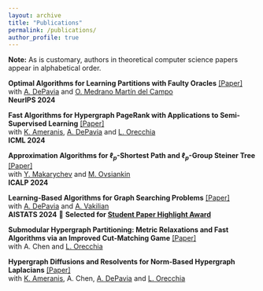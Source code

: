 ```yaml
---
layout: archive
title: "Publications"
permalink: /publications/
author_profile: true
---
```


**Note:** As is customary, authors in theoretical computer science papers appear in alphabetical order.

**Optimal Algorithms for Learning Partitions with Faulty Oracles** [[Paper]](https://openreview.net/attachment?id=ygDl8q02gA&name=pdf)<br>
with [A. DePavia](https://cam.uchicago.edu/people/profile/adela-depavia/) and [O. Medrano Martín del Campo](https://mathematics.uchicago.edu/people/profile/olga-medrano-martin-del-campo/)<br>
**NeurIPS 2024**

**Fast Algorithms for Hypergraph PageRank with Applications to Semi-Supervised Learning** [[Paper]](https://openreview.net/pdf?id=sfQH4JJ4We)<br>
with  [K. Ameranis](https://people.cs.uchicago.edu/~kameranis/), [A. DePavia](https://cam.uchicago.edu/people/profile/adela-depavia/) and [L. Orecchia](https://orecchia.net)<br>
**ICML 2024**

**Approximation Algorithms for $\ell_p$-Shortest Path and $\ell_p$-Group Steiner Tree** [[Paper]](http://arxiv.org/abs/2404.17669)<br> 
with [Y. Makarychev](https://home.ttic.edu/~yury) and [M. Ovsiankin](https://maxov.org)<br>
**ICALP 2024**

**Learning-Based Algorithms for Graph Searching Problems** [[Paper]](https://arxiv.org/abs/2402.17736)<br>
with [A. DePavia](https://cam.uchicago.edu/people/profile/adela-depavia/) and [A. Vakilian](https://www.mit.edu/~vakilian)<br>
**AISTATS 2024** 🥇 **Selected for [Student Paper Highlight Award](https://virtual.aistats.org/virtual/2024/awards_detail)**<br>


**Submodular Hypergraph Partitioning: Metric Relaxations and Fast Algorithms via an Improved Cut-Matching Game** [[Paper]](https://arxiv.org/abs/2301.08920)<br>
with A. Chen and [L. Orecchia](https://orecchia.net)

**Hypergraph Diffusions and Resolvents for Norm-Based Hypergraph Laplacians** [[Paper]](https://arxiv.org/abs/2307.11042)<br>
with [K. Ameranis](https://people.cs.uchicago.edu/~kameranis/), A. Chen, [A. DePavia](https://cam.uchicago.edu/people/profile/adela-depavia/) and [L. Orecchia](https://orecchia.net/)

